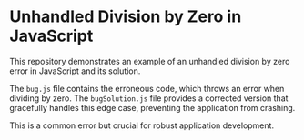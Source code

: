 # Unhandled Division by Zero in JavaScript

This repository demonstrates an example of an unhandled division by zero error in JavaScript and its solution.

The `bug.js` file contains the erroneous code, which throws an error when dividing by zero. The `bugSolution.js` file provides a corrected version that gracefully handles this edge case, preventing the application from crashing.

This is a common error but crucial for robust application development.